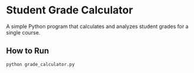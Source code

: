 # Student Grade Calculator

A simple Python program that calculates and analyzes student grades for a single course.

## How to Run
```bash
python grade_calculator.py
```

